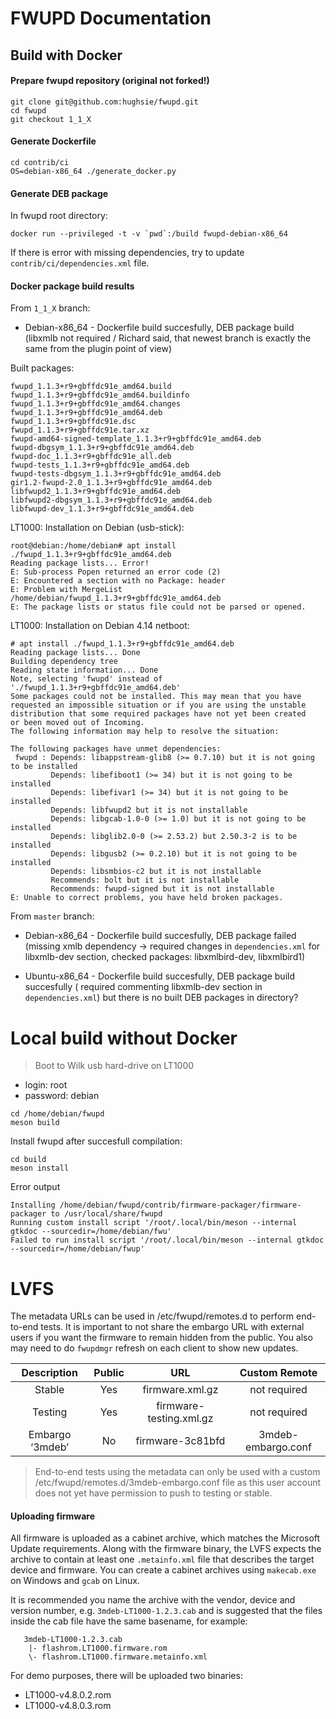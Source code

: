 FWUPD Documentation
===================

Build with Docker
-----------------

#### Prepare fwupd repository (original not forked!)

```
git clone git@github.com:hughsie/fwupd.git
cd fwupd
git checkout 1_1_X
```

#### Generate Dockerfile

```
cd contrib/ci
OS=debian-x86_64 ./generate_docker.py
```

#### Generate DEB package

In fwupd root directory:

```
docker run --privileged -t -v `pwd`:/build fwupd-debian-x86_64
```

If there is error with missing dependencies, try to update
`contrib/ci/dependencies.xml` file.


#### Docker package build results

From `1_1_X` branch:
* Debian-x86_64 - Dockerfile build succesfully, DEB package build (libxmlb not
  required / Richard said, that newest branch is exactly the same from the
  plugin point of view)

Built packages:

```
fwupd_1.1.3+r9+gbffdc91e_amd64.build
fwupd_1.1.3+r9+gbffdc91e_amd64.buildinfo
fwupd_1.1.3+r9+gbffdc91e_amd64.changes
fwupd_1.1.3+r9+gbffdc91e_amd64.deb
fwupd_1.1.3+r9+gbffdc91e.dsc
fwupd_1.1.3+r9+gbffdc91e.tar.xz
fwupd-amd64-signed-template_1.1.3+r9+gbffdc91e_amd64.deb
fwupd-dbgsym_1.1.3+r9+gbffdc91e_amd64.deb
fwupd-doc_1.1.3+r9+gbffdc91e_all.deb
fwupd-tests_1.1.3+r9+gbffdc91e_amd64.deb
fwupd-tests-dbgsym_1.1.3+r9+gbffdc91e_amd64.deb
gir1.2-fwupd-2.0_1.1.3+r9+gbffdc91e_amd64.deb
libfwupd2_1.1.3+r9+gbffdc91e_amd64.deb
libfwupd2-dbgsym_1.1.3+r9+gbffdc91e_amd64.deb
libfwupd-dev_1.1.3+r9+gbffdc91e_amd64.deb
```

LT1000: Installation on Debian (usb-stick):

```
root@debian:/home/debian# apt install ./fwupd_1.1.3+r9+gbffdc91e_amd64.deb
Reading package lists... Error!
E: Sub-process Popen returned an error code (2)
E: Encountered a section with no Package: header
E: Problem with MergeList /home/debian/fwupd_1.1.3+r9+gbffdc91e_amd64.deb
E: The package lists or status file could not be parsed or opened.
```

LT1000: Installation on Debian 4.14 netboot:

```
# apt install ./fwupd_1.1.3+r9+gbffdc91e_amd64.deb  
Reading package lists... Done
Building dependency tree       
Reading state information... Done
Note, selecting 'fwupd' instead of './fwupd_1.1.3+r9+gbffdc91e_amd64.deb'
Some packages could not be installed. This may mean that you have
requested an impossible situation or if you are using the unstable
distribution that some required packages have not yet been created
or been moved out of Incoming.
The following information may help to resolve the situation:

The following packages have unmet dependencies:
 fwupd : Depends: libappstream-glib8 (>= 0.7.10) but it is not going to be installed
         Depends: libefiboot1 (>= 34) but it is not going to be installed
         Depends: libefivar1 (>= 34) but it is not going to be installed
         Depends: libfwupd2 but it is not installable
         Depends: libgcab-1.0-0 (>= 1.0) but it is not going to be installed
         Depends: libglib2.0-0 (>= 2.53.2) but 2.50.3-2 is to be installed
         Depends: libgusb2 (>= 0.2.10) but it is not going to be installed
         Depends: libsmbios-c2 but it is not installable
         Recommends: bolt but it is not installable
         Recommends: fwupd-signed but it is not installable
E: Unable to correct problems, you have held broken packages.
```

From `master` branch:
* Debian-x86_64 - Dockerfile build succesfully, DEB package failed (missing xmlb
  dependency -> required changes in `dependencies.xml` for libxmlb-dev section,
  checked packages: libxmlbird-dev, libxmlbird1)

* Ubuntu-x86_64 - Dockerfile build succesfully, DEB package build succesfully (
  required commenting libxmlb-dev section in `dependencies.xml`) but there is no
  built DEB packages in directory?

Local build without Docker
==========================

> Boot to Wilk usb hard-drive on LT1000
  * login: root
  * password: debian

```
cd /home/debian/fwupd
meson build
```

Install fwupd after succesfull compilation:

```
cd build
meson install
```

Error output

```
Installing /home/debian/fwupd/contrib/firmware-packager/firmware-packager to /usr/local/share/fwupd
Running custom install script '/root/.local/bin/meson --internal gtkdoc --sourcedir=/home/debian/fwu'
Failed to run install script '/root/.local/bin/meson --internal gtkdoc --sourcedir=/home/debian/fwup'
```

LVFS
====

The metadata URLs can be used in /etc/fwupd/remotes.d to perform end-to-end
tests. It is important to not share the embargo URL with external users if you
want the firmware to remain hidden from the public. You also may need to do
`fwupdmgr` refresh on each client to show new updates.

|Description    |Public|URL                    |Custom Remote     |
|:-------------:|:----:|:---------------------:|:----------------:|
|Stable         |	Yes  |firmware.xml.gz        |not required      |
|Testing        | Yes  |firmware-testing.xml.gz|not required      |
|Embargo ‘3mdeb’| No   |firmware-3c81bfd       |3mdeb-embargo.conf|

> End-to-end tests using the metadata can only be used with a custom /etc/fwupd/remotes.d/3mdeb-embargo.conf file as this user account does not yet
have permission to push to testing or stable.

#### Uploading firmware

All firmware is uploaded as a cabinet archive, which matches the Microsoft
Update requirements. Along with the firmware binary, the LVFS expects the
archive to contain at least one `.metainfo.xml` file that describes the target
device and firmware. You can create a cabinet archives using `makecab.exe` on
Windows and `gcab` on Linux.

It is recommended you name the archive with the vendor, device and version
number, e.g. `3mdeb-LT1000-1.2.3.cab` and is suggested that the files inside the
cab file have the same basename, for example:

```
   3mdeb-LT1000-1.2.3.cab
    |- flashrom.LT1000.firmware.rom
    \- flashrom.LT1000.firmware.metainfo.xml
```

For demo purposes, there will be uploaded two binaries:
* LT1000-v4.8.0.2.rom
* LT1000-v4.8.0.3.rom
